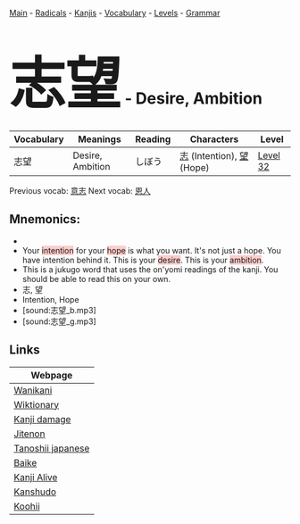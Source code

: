 <style> bigfont {font-size: 100px}</style>
[Main](../README.md) -
[Radicals](../radicals.md) -
[Kanjis](../kanjis.md) -
[Vocabulary](../vocabulary.md) -
[Levels](../levels.md) -
[Grammar](../grammar.md)
# <bigfont> 志望</bigfont> - Desire, Ambition 

| Vocabulary | Meanings | Reading | Characters | Level |
| --- | --- | --- | --- | --- |
| 志望 | Desire, Ambition | しぼう |  [志](../kanjis/志.md) (Intention), [望](../kanjis/望.md) (Hope) | [Level 32](../levels/wk_level32.md) |

Previous vocab: [意志](意志.md) Next vocab: [恩人](恩人.md) 

## Mnemonics:

* 
* Your <span style="background-color:#ffcccb"> intention</span> for your <span style="background-color:#ffcccb"> hope</span> is what you want. It's not just a hope. You have intention behind it. This is your <span style="background-color:#ffcccb"> desire</span>. This is your <span style="background-color:#ffcccb"> ambition</span>.
* This is a jukugo word that uses the on'yomi readings of the kanji. You should be able to read this on your own.
* 志, 望
* Intention, Hope
* [sound:志望_b.mp3]
* [sound:志望_g.mp3]


## Links 

| Webpage |
| --- |
| [Wanikani          ](https://www.wanikani.com/kanji/志望) |
| [Wiktionary        ](https://en.wiktionary.org/wiki/志望) |
| [Kanji damage      ](http://www.kanjidamage.com/kanji/search?utf8=✓&q=志望) |
| [Jitenon           ](https://jitenon.com/kanji/志望) |
| [Tanoshii japanese ](https://www.tanoshiijapanese.com/dictionary/kanji.cfm?k=志望) |
| [Baike             ](https://baike.baidu.com/item/志望) |
| [Kanji Alive       ](https://app.kanjialive.com/志望) |
| [Kanshudo          ](https://www.kanshudo.com/searchmn?q=志望) |
| [Koohii            ](https://kanji.koohii.com/study/kanji/志望) |
